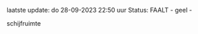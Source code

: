 laatste update: 
do 28-09-2023 22:50   uur 
Status: FAALT - geel - 
<div class="service Y">schijfruimte</div>